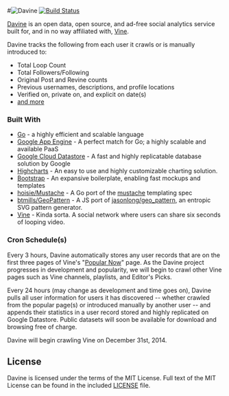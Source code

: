 #![Davine](https://raw.githubusercontent.com/AustinDizzy/davine-share/master/assets/Davine-text-render.png "Davine - Plant your vines, we'll watch them grow.") 
[![Build Status](https://travis-ci.org/AustinDizzy/davine.svg)](https://travis-ci.org/AustinDizzy/davine)


[Davine](//www.davine.co) is an open data, open source, and ad-free social analytics service built for, and in no way affiliated with, [Vine](https://vine.co).


Davine tracks the following from each user it crawls or is manually introduced to:
  - Total Loop Count
  - Total Followers/Following
  - Original Post and Revine counts
  - Previous usernames, descriptions, and profile locations
  - Verified on, private on, and explicit on date(s)
  - [and more](app/types.go)

### Built With
  - [Go](http://golang.org) - a highly efficient and scalable language
  - [Google App Engine](https://cloud.google.com/appengine) - A perfect match for Go; a highly scalable and available PaaS
  - [Google Cloud Datastore](https://cloud.google.com/datastore/) - A fast and highly replicatable database solution by Google
  - [Highcharts](http://highcharts.com) - An easy to use and highly customizable charting solution.
  - [Bootstrap](http://getbootstrap.com) - An expansive boilerplate, enabling fast mockups and templates
  - [hoisie/Mustache](https://github.com/hoisie/mustache) - A Go port of the [mustache](http://mustache.github.io) templating spec
  - [btmills/GeoPattern](https://github.com/btmills/geopattern) - A JS port of [jasonlong/geo_pattern](https://github.com/jasonlong/geo_pattern), an entropic SVG pattern generator.
  - [Vine](https://vine.co) - Kinda sorta. A social network where users can share six seconds of looping video.

### Cron Schedule(s)

Every 3 hours, Davine automatically stores any user records that are on the first three pages of Vine's "[Popular Now](https://vine.co/popular-now)" page. As the Davine project progresses in development and popularity, we will begin to crawl other Vine pages such as Vine channels, playlists, and Editor's Picks.

Every 24 hours (may change as development and time goes on), Davine pulls all user information for users it has discovered -- whether crawled from the popular page(s) or introduced manually by another user -- and appends their statistics in a user record stored and highly replicated on Google Datastore. Public datasets will soon be available for download and browsing free of charge.

Davine will begin crawling Vine on December 31st, 2014.

License
----

Davine is licensed under the terms of the MIT License. Full text of the MIT License can be found in the included [LICENSE](LICENSE) file.
